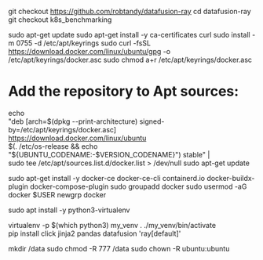 git checkout https://github.com/robtandy/datafusion-ray
cd datafusion-ray
git checkout k8s_benchmarking

sudo apt-get update
sudo apt-get install -y ca-certificates curl
sudo install -m 0755 -d /etc/apt/keyrings
sudo curl -fsSL https://download.docker.com/linux/ubuntu/gpg -o /etc/apt/keyrings/docker.asc
sudo chmod a+r /etc/apt/keyrings/docker.asc

# Add the repository to Apt sources:
echo \
  "deb [arch=$(dpkg --print-architecture) signed-by=/etc/apt/keyrings/docker.asc] https://download.docker.com/linux/ubuntu \
  $(. /etc/os-release && echo "${UBUNTU_CODENAME:-$VERSION_CODENAME}") stable" | \
  sudo tee /etc/apt/sources.list.d/docker.list > /dev/null
sudo apt-get update

sudo apt-get install -y docker-ce docker-ce-cli containerd.io docker-buildx-plugin docker-compose-plugin
sudo groupadd docker
sudo usermod -aG docker $USER
newgrp docker   


sudo apt install -y python3-virtualenv

virtualenv -p $(which python3) my_venv
. ./my_venv/bin/activate    
pip install click jinja2 pandas datafusion 'ray[default]'

mkdir /data
sudo chmod -R 777 /data
sudo chown -R ubuntu:ubuntu

